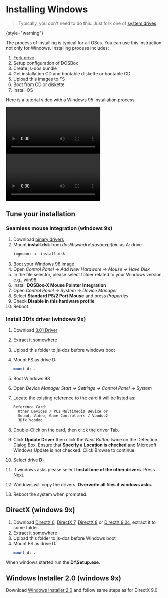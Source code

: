 # Installing Windows

> Typically, you don't need to do this. Just fork one of [system drives](System-images.md). 
> 
{style="warning"}

The process of installing is typical for all OSes. You can use this instruction not only for 
Windows. Installing process includes:

1. [Fork drive](fork-drive.md)
2. Setup configuration of DOSBox
3. Create js-dos bundle
4. Get installation CD and bootable diskette or bootable CD
5. Upload this images to FS
6. Boot from CD or diskette
7. Install OS

Here is a tutorial video with a Windows 95 installation process.

<tabs>
    <tab title="Engilsh">
      <video src="https://youtu.be/jZKlPO5kJvI" />
    </tab>
    <tab title="Russian">
      <video src="https://youtu.be/IS4-b7FVIME" />
    </tab>
</tabs>


## Tune your installation

### Seamless mouse integration (windows 9x)

1. Download [binary drivers](https://github.com/joncampbell123/doslib/releases)
2. Mount **install.dsk** from *doslib\windrv\dosboxpi\bin* as A: drive
    ```Bash
    imgmount a: install.dsk
    ```
3. Boot your Windows 98 image
4. Open _Control Panel -> Add New Hardware -> Mouse -> Have Disk_
5. In the file selector, please select folder related to your Windows version, e.g., win98.
6. Install **DOSBox-X Mouse Pointer Integration**
7. Open _Control Panel -> System -> Device Manager_
8. Select **Standard PS/2 Port Mouse** and press _Properties_
9. Check **Disable in this hardware profile**
10. Reboot

### Install 3Dfx driver (windows 9x)

1. Download [3.01 Driver](https://cdn.dos.zone/custom/tools/win98/3dfx_3.01.00.zip)
2. Extract it somewhere
3. Upload this folder to js-dos before windows boot
4. Mount FS as drive D:
   ```Bash
   mount d: .
   ```
5. Boot Windows 98
6. Open _Device Manager Start -> Settings -> Control Panel -> System_
7. Locate the existing reference to the card it will be listed as:

       Reference Card: 
         Other Devices / PCI Multimedia Device or
         Sound, Video, Game Controllers / Voodoo2
         3Dfx Voodoo

8. Double-Click on the card, then click the driver Tab. 
9. Click **Update Driver** then click the _Next Button_ twice on the Detection Dialog Box. Ensure that
 **Specify a Location is checked** and Microsoft Windows Update is not checked. Click Browse to continue.
10. Select drive **D:**
11. If windows asks please select **Install one of the other drivers**. Press Next.
12. Windows will copy the drivers. **Overwrite all files if windows asks.**
13. Reboot the system when prompted.

## DirectX (windows 9x)

1. Download [DirectX 6](https://cdn.dos.zone/custom/tools/win98/dx6.zip), [DirectX 7](https://cdn.dos.zone/custom/tools/win98/dx7.zip), [DirectX 8](https://cdn.dos.zone/custom/tools/win98/dx8.zip) or [DirectX 9.0c](https://cdn.dos.zone/custom/tools/win98/dx9.zip), extract it to some folder.
2. Extract it somewhere
3. Upload this folder to js-dos before Windows boot
4. Mount FS as drive D:
   ```Bash
   mount d: .
   ```

When windows started run the **D:\Setup.exe**.

## Windows Installer 2.0 (windows 9x)

Download [Windows Installer 2.0](https://cdn.dos.zone/custom/tools/win98/inst2.exe) and follow same steps as for DirectX 9.0
